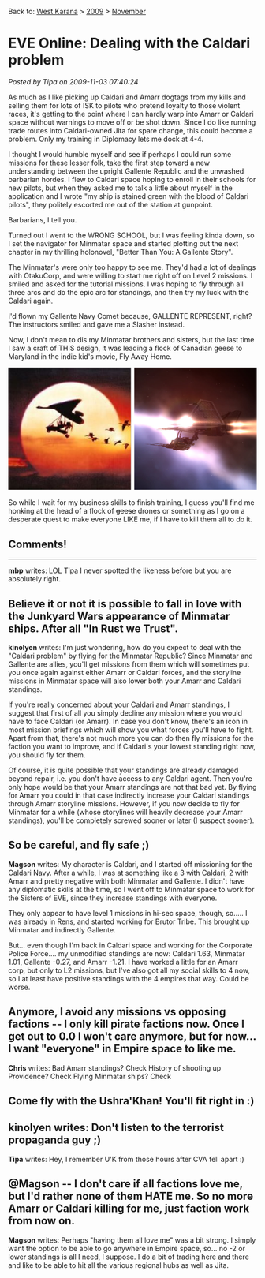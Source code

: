 Back to: [West Karana](/posts/westkarana.md) > [2009](/posts/2009/westkarana.md) > [November](./westkarana.md)
# EVE Online: Dealing with the Caldari problem

*Posted by Tipa on 2009-11-03 07:40:24*

As much as I like picking up Caldari and Amarr dogtags from my kills and selling them for lots of ISK to pilots who pretend loyalty to those violent races, it's getting to the point where I can hardly warp into Amarr or Caldari space without warnings to move off or be shot down. Since I do like running trade routes into Caldari-owned Jita for spare change, this could become a problem. Only my training in Diplomacy lets me dock at 4-4.

I thought I would humble myself and see if perhaps I could run some missions for these lesser folk, take the first step toward a new understanding between the upright Gallente Republic and the unwashed barbarian hordes. I flew to Caldari space hoping to enroll in their schools for new pilots, but when they asked me to talk a little about myself in the application and I wrote "my ship is stained green with the blood of Caldari pilots", they politely escorted me out of the station at gunpoint.

Barbarians, I tell you.

Turned out I went to the WRONG SCHOOL, but I was feeling kinda down, so I set the navigator for Minmatar space and started plotting out the next chapter in my thrilling holonovel, "Better Than You: A Gallente Story".

The Minmatar's were only too happy to see me. They'd had a lot of dealings with OtakuCorp, and were willing to start me right off on Level 2 missions. I smiled and asked for the tutorial missions. I was hoping to fly through all three arcs and do the epic arc for standings, and then try my luck with the Caldari again.

I'd flown my Gallente Navy Comet because, GALLENTE REPRESENT, right? The instructors smiled and gave me a Slasher instead.

Now, I don't mean to dis my Minmatar brothers and sisters, but the last time I saw a craft of THIS design, it was leading a flock of Canadian geese to Maryland in the indie kid's movie, Fly Away Home.

![Fly Away Minmatar](../../../uploads/2009/11/ultralight.png "Fly Away Minmatar")

So while I wait for my business skills to finish training, I guess you'll find me honking at the head of a flock of ~~geese~~ drones or something as I go on a desperate quest to make everyone LIKE me, if I have to kill them all to do it. 
## Comments!
---
**mbp** writes: LOL Tipa I never spotted the likeness before but you are absolutely right. 

Believe it or not it is possible to fall in love with the Junkyard Wars appearance of Minmatar ships. After all "In Rust we Trust".
---
**kinolyen** writes: I'm just wondering, how do you expect to deal with the "Caldari problem" by flying for the Minmatar Republic? Since Minmatar and Gallente are allies, you'll get missions from them which will sometimes put you once again against either Amarr or Caldari forces, and the storyline missions in Minmatar space will also lower both your Amarr and Caldari standings.

If you're really concerned about your Caldari and Amarr standings, I suggest that first of all you simply decline any mission where you would have to face Caldari (or Amarr). In case you don't know, there's an icon in most mission briefings which will show you what forces you'll have to fight. Apart from that, there's not much more you can do then fly missions for the faction you want to improve, and if Caldari's your lowest standing right now, you should fly for them.

Of course, it is quite possible that your standings are already damaged beyond repair, i.e. you don't have access to any Caldari agent. Then you're only hope would be that your Amarr standings are not that bad yet. By flying for Amarr you could in that case indirectly increase your Caldari standings through Amarr storyline missions.
However, if you now decide to fly for Minmatar for a while (whose storylines will heavily decrease your Amarr standings), you'll be completely screwed sooner or later (I suspect sooner). 

So be careful, and fly safe ;)
---
**Magson** writes: My character is Caldari, and I started off missioning for the Caldari Navy. After a while, I was at something like a 3 with Caldari, 2 with Amarr and pretty negative with both Minmatar and Gallente. I didn't have any diplomatic skills at the time, so I went off to Minmatar space to work for the Sisters of EVE, since they increase standings with everyone.

They only appear to have level 1 missions in hi-sec space, though, so..... I was already in Rens, and started working for Brutor Tribe. This brought up Minmatar and indirectly Gallente.

But... even though I'm back in Caldari space and working for the Corporate Police Force.... my unmodified standings are now: Caldari 1.63, Minmatar 1.01, Gallente -0.27, and Amarr -1.21. I have worked a little for an Amarr corp, but only to L2 missions, but I've also got all my social skills to 4 now, so I at least have positive standings with the 4 empires that way. Could be worse.

Anymore, I avoid any missions vs opposing factions -- I only kill pirate factions now. Once I get out to 0.0 I won't care anymore, but for now... I want "everyone" in Empire space to like me.
---
**Chris** writes: Bad Amarr standings? Check
History of shooting up Providence? Check
Flying Minmatar ships? Check

Come fly with the Ushra'Khan! You'll fit right in :)
---
**kinolyen** writes: Don't listen to the terrorist propaganda guy ;)
---
**Tipa** writes: Hey, I remember U'K from those hours after CVA fell apart :)

@Magson -- I don't care if all factions love me, but I'd rather none of them HATE me. So no more Amarr or Caldari killing for me, just faction work from now on.
---
**Magson** writes: Perhaps "having them all love me" was a bit strong. I simply want the option to be able to go anywhere in Empire space, so... no -2 or lower standings is all I need, I suppose. I do a bit of trading here and there and like to be able to hit all the various regional hubs as well as Jita.
